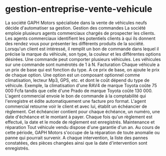 # gestion-entreprise-vente-vehicule
La société GAPH Motors spécialisée dans la vente de véhicules neufs décide d'automatiser sa
gestion.
Gestion des commandes
La société emploie plusieurs agents commerciaux chargés de prospecter les clients. Les agents
commerciaux identifient les potentiels clients à qui ils donnent des rendez vous pour présenter les
différents produits de la société.
Lorsqu'un client est intéressé, il remplit un bon de commande dans lequel il précise la marque du
véhicule, son type, la couleur et les différentes options désirées.
Une commande peut comporter plusieurs véhicules. Les véhicules sur une commande sont numérotés
de 1 à N.
Facturation
Chaque véhicule a un prix de base qui est fonction du type. A ce prix de base, on ajoute le prix de
chaque option. Une option est un composant optionnel comme climatisation, lecteur Mp3, GPS, etc.
et dont le coût dépend du type de véhicule. Exemple, la climatisation d'une RAV4 de marque Toyota
coûte 75 000 Fcfa tandis que celle d'une Prado de marque Toyota coûte 130 000.
L'agent commercial envoie le bon de commande à la comptabilité qui l'enregistre et édite
automatiquement une facture pro format.
L'agent commercial retourne voir le client et avec lui, établit un échéancier de règlement. Cet
échéancier contient pour chaque échéance, un numéro, une date d'échéance et le montant à payer.
Chaque fois qu'un règlement est effectué, la date et le mode de règlement est enregistrés.
Maintenance et réparation
Tout véhicule vendu dispose d'une garantie d'un an. Au cours de cette période, GAPH Motors
s'occupe de la réparation de toute anomalie ou panne qui pourrait survenir. A chaque intervention, la
liste des pannes constatées, des pièces changées ainsi que la date d'intervention sont enregistrés.

